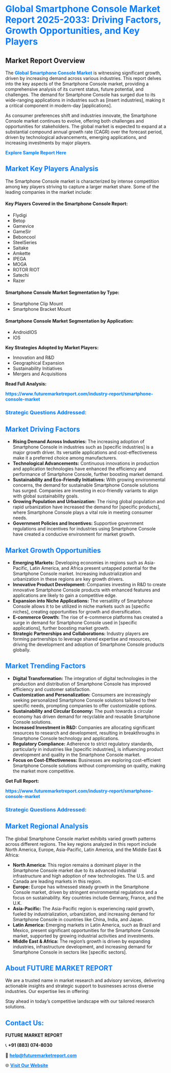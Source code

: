 <h1 style="color: #007BFF;">Global Smartphone Console Market Report 2025-2033: Driving Factors, Growth Opportunities, and Key Players</h1>

<section id="overview">
<h2>Market Report Overview</h2>
<p>The <a href="https://www.futuremarketreport.com/industry-report/smartphone-console-market" style="color: #007BFF; text-decoration: none;"><strong>Global Smartphone Console Market</strong></a> is witnessing significant growth, driven by increasing demand across various industries. This report delves into the key aspects of the Smartphone Console market, providing a comprehensive analysis of its current status, future potential, and challenges. The demand for Smartphone Console has surged due to its wide-ranging applications in industries such as [insert industries], making it a critical component in modern-day [applications].</p>
<p>As consumer preferences shift and industries innovate, the Smartphone Console market continues to evolve, offering both challenges and opportunities for stakeholders. The global market is expected to expand at a substantial compound annual growth rate (CAGR) over the forecast period, driven by technological advancements, emerging applications, and increasing investments by major players.</p>
</section>

<section id="overview">
<p><a href="https://www.futuremarketreport.com/request-sample/reportId=27946" style="color: #007BFF; text-decoration: none;"><strong>Explore Sample Report Here</strong></a></p>
</section>

<section id="key-players">
<h2 style="color: #007BFF;">Market Key Players Analysis</h2>
<p>The Smartphone Console market is characterized by intense competition among key players striving to capture a larger market share. Some of the leading companies in the market include:</p>
<h4>Key Players Covered in the Smartphone Console Report:</h4>
<ul><li>Flydigi</li><li>Betop</li><li>Gamevice</li><li>GameSir</li><li>Beboncool</li><li>SteelSeries</li><li>Saitake</li><li>Amkette</li><li>IPEGA</li><li>MOGA</li><li>ROTOR RIOT</li><li>Satechi</li><li>Razer</li></ul>
<h4>Smartphone Console Market Segmentation by Type:</h4>
<ul><li>Smartphone Clip Mount</li><li>Smartphone Bracket Mount</li></ul>

<h4>Smartphone Console Market Segmentation by Application:</h4>
<ul><li>AndroidIOS</li><li>IOS</li></ul>
<p><strong>Key Strategies Adopted by Market Players:</strong></p>
<ul>
<li>Innovation and R&D</li>
<li>Geographical Expansion</li>
<li>Sustainability Initiatives</li>
<li>Mergers and Acquisitions</li>
</ul>
</section>

<section>
<p><strong>Read Full Analysis: </strong></p><a href="https://www.futuremarketreport.com/industry-report/smartphone-console-market" style="color: #007BFF; text-decoration: none;"><strong>https://www.futuremarketreport.com/industry-report/smartphone-console-market</strong></a>
<h3 style="color: #007BFF;">Strategic Questions Addressed:</h3>
</section>

<section id="driving-factors">
<h2 style="color: #007BFF;">Market Driving Factors</h2>
<ul>
<li><strong>Rising Demand Across Industries:</strong> The increasing adoption of Smartphone Console in industries such as [specific industries] is a major growth driver. Its versatile applications and cost-effectiveness make it a preferred choice among manufacturers.</li>
<li><strong>Technological Advancements:</strong> Continuous innovations in production and application technologies have enhanced the efficiency and performance of Smartphone Console, further boosting market demand.</li>
<li><strong>Sustainability and Eco-Friendly Initiatives:</strong> With growing environmental concerns, the demand for sustainable Smartphone Console solutions has surged. Companies are investing in eco-friendly variants to align with global sustainability goals.</li>
<li><strong>Growing Population and Urbanization:</strong> The rising global population and rapid urbanization have increased the demand for [specific products], where Smartphone Console plays a vital role in meeting consumer needs.</li>
<li><strong>Government Policies and Incentives:</strong> Supportive government regulations and incentives for industries using Smartphone Console have created a conducive environment for market growth.</li>
</ul>
</section>

<section id="growth-opportunities">
<h2 style="color: #007BFF;">Market Growth Opportunities</h2>
<ul>
<li><strong>Emerging Markets:</strong> Developing economies in regions such as Asia-Pacific, Latin America, and Africa present untapped potential for the Smartphone Console market. Increasing industrialization and urbanization in these regions are key growth drivers.</li>
<li><strong>Innovative Product Development:</strong> Companies investing in R&D to create innovative Smartphone Console products with enhanced features and applications are likely to gain a competitive edge.</li>
<li><strong>Expansion into Niche Applications:</strong> The versatility of Smartphone Console allows it to be utilized in niche markets such as [specific niches], creating opportunities for growth and diversification.</li>
<li><strong>E-commerce Growth:</strong> The rise of e-commerce platforms has created a surge in demand for Smartphone Console used in [specific applications], further boosting market growth.</li>
<li><strong>Strategic Partnerships and Collaborations:</strong> Industry players are forming partnerships to leverage shared expertise and resources, driving the development and adoption of Smartphone Console products globally.</li>
</ul>
</section>

<section id="trending-factors">
<h2 style="color: #007BFF;">Market Trending Factors</h2>
<ul>
<li><strong>Digital Transformation:</strong> The integration of digital technologies in the production and distribution of Smartphone Console has improved efficiency and customer satisfaction.</li>
<li><strong>Customization and Personalization:</strong> Consumers are increasingly seeking personalized Smartphone Console solutions tailored to their specific needs, prompting companies to offer customizable options.</li>
<li><strong>Sustainability and Circular Economy:</strong> The push towards a circular economy has driven demand for recyclable and reusable Smartphone Console solutions.</li>
<li><strong>Increased Investment in R&D:</strong> Companies are allocating significant resources to research and development, resulting in breakthroughs in Smartphone Console technology and applications.</li>
<li><strong>Regulatory Compliance:</strong> Adherence to strict regulatory standards, particularly in industries like [specific industries], is influencing product development and quality in the Smartphone Console market.</li>
<li><strong>Focus on Cost-Effectiveness:</strong> Businesses are exploring cost-efficient Smartphone Console solutions without compromising on quality, making the market more competitive.</li>
</ul>
</section>

<section>
<p><strong>Get Full Report: </strong></p><a href="https://www.futuremarketreport.com/industry-report/smartphone-console-market" style="color: #007BFF; text-decoration: none;"><strong>https://www.futuremarketreport.com/industry-report/smartphone-console-market</strong></a>
<h3 style="color: #007BFF;">Strategic Questions Addressed:</h3>
</section>


<section id="regional-analysis">
<h2 style="color: #007BFF;">Market Regional Analysis</h2>
<p>The global Smartphone Console market exhibits varied growth patterns across different regions. The key regions analyzed in this report include North America, Europe, Asia-Pacific, Latin America, and the Middle East & Africa:</p>
<ul>
<li><strong>North America:</strong> This region remains a dominant player in the Smartphone Console market due to its advanced industrial infrastructure and high adoption of new technologies. The U.S. and Canada are leading markets in this region.</li>
<li><strong>Europe:</strong> Europe has witnessed steady growth in the Smartphone Console market, driven by stringent environmental regulations and a focus on sustainability. Key countries include Germany, France, and the U.K.</li>
<li><strong>Asia-Pacific:</strong> The Asia-Pacific region is experiencing rapid growth, fueled by industrialization, urbanization, and increasing demand for Smartphone Console in countries like China, India, and Japan.</li>
<li><strong>Latin America:</strong> Emerging markets in Latin America, such as Brazil and Mexico, present significant opportunities for the Smartphone Console market, supported by growing industrial activities and investments.</li>
<li><strong>Middle East & Africa:</strong> The region’s growth is driven by expanding industries, infrastructure development, and increasing demand for Smartphone Console in sectors like [specific sectors].</li>
</ul>
</section>

<footer>
<h2 style="color: #007BFF;">About FUTURE MARKET REPORT</h2>
<p>We are a trusted name in market research and advisory services, delivering actionable insights and strategic support to businesses across diverse industries. Our expertise lies in offering:</p>

<p>Stay ahead in today’s competitive landscape with our tailored research solutions.</p>

<h2 style="color: #007BFF;">Contact Us:</h2>
<p><strong>FUTURE MARKET REPORT</strong></p>
<p>📞 <strong>+91 (883) 074-8030</strong></p>
<p>📧 <strong><a href="mailto:help@futuremarketreport.com" style="color: #007BFF;">help@futuremarketreport.com</a></strong></p>
<p>🌐 <strong><a href="https://www.futuremarketreport.com/" style="color: #007BFF;">Visit Our Website</a></strong></p>
</footer>
